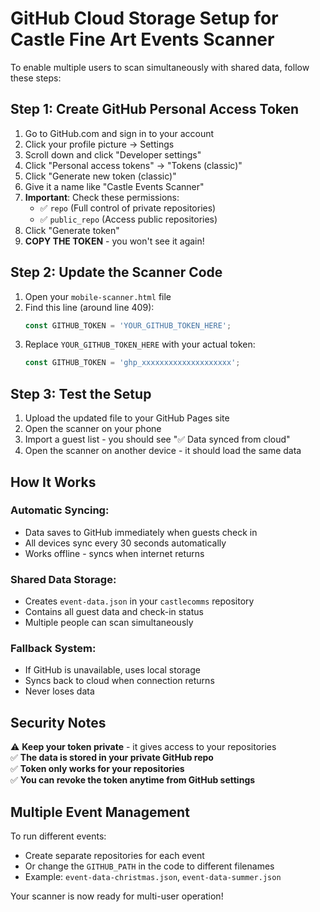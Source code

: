 # GitHub Cloud Storage Setup for Castle Fine Art Events Scanner

To enable multiple users to scan simultaneously with shared data, follow these steps:

## Step 1: Create GitHub Personal Access Token

1. Go to GitHub.com and sign in to your account
2. Click your profile picture → Settings
3. Scroll down and click "Developer settings"
4. Click "Personal access tokens" → "Tokens (classic)"
5. Click "Generate new token (classic)"
6. Give it a name like "Castle Events Scanner"
7. **Important**: Check these permissions:
   - ✅ `repo` (Full control of private repositories)
   - ✅ `public_repo` (Access public repositories)
8. Click "Generate token"
9. **COPY THE TOKEN** - you won't see it again!

## Step 2: Update the Scanner Code

1. Open your `mobile-scanner.html` file
2. Find this line (around line 409):
   ```javascript
   const GITHUB_TOKEN = 'YOUR_GITHUB_TOKEN_HERE';
   ```
3. Replace `YOUR_GITHUB_TOKEN_HERE` with your actual token:
   ```javascript
   const GITHUB_TOKEN = 'ghp_xxxxxxxxxxxxxxxxxxxx';
   ```

## Step 3: Test the Setup

1. Upload the updated file to your GitHub Pages site
2. Open the scanner on your phone
3. Import a guest list - you should see "✅ Data synced from cloud"
4. Open the scanner on another device - it should load the same data

## How It Works

### **Automatic Syncing:**
- Data saves to GitHub immediately when guests check in
- All devices sync every 30 seconds automatically
- Works offline - syncs when internet returns

### **Shared Data Storage:**
- Creates `event-data.json` in your `castlecomms` repository
- Contains all guest data and check-in status
- Multiple people can scan simultaneously

### **Fallback System:**
- If GitHub is unavailable, uses local storage
- Syncs back to cloud when connection returns
- Never loses data

## Security Notes

⚠️ **Keep your token private** - it gives access to your repositories  
✅ **The data is stored in your private GitHub repo**  
✅ **Token only works for your repositories**  
✅ **You can revoke the token anytime from GitHub settings**

## Multiple Event Management

To run different events:
- Create separate repositories for each event
- Or change the `GITHUB_PATH` in the code to different filenames
- Example: `event-data-christmas.json`, `event-data-summer.json`

Your scanner is now ready for multi-user operation!